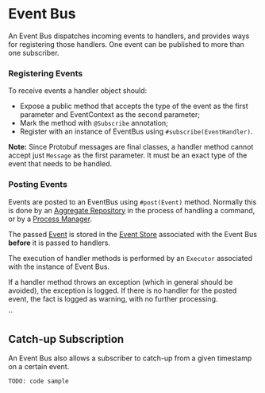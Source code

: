 # Event Bus

An Event Bus dispatches incoming events to handlers, and provides ways for registering those handlers. One event can be published to more than one subscriber.

### Registering Events
To receive events a handler object should:
 * Expose a public method that accepts the type of the event as the first parameter and EventContext as the second parameter;
 * Mark the method with `@Subscribe` annotation;
 * Register with an instance of EventBus using `#subscribe(EventHandler)`.
 
 **Note:** Since Protobuf messages are final classes, a handler method cannot accept just `Message` as the first parameter. It must be an exact type of the event that needs to be handled.
 
### Posting Events
Events are posted to an EventBus using `#post(Event)` method. Normally this is done by an [Aggregate Repository](./repository.md) in the process of handling a command, or by a [Process Manager](./process-manager.md).
 
 The passed [Event](../biz-model/event.md) is stored in the [Event Store](./event-store.md) associated with the Event Bus **before**  it is passed to handlers.
 
The execution of handler methods is performed by an `Executor` associated with the instance of Event Bus.

If a handler method throws an exception (which in general should be avoided), the exception is logged.
If there is no handler for the posted event, the fact is logged as warning, with no further processing.

``
## Catch-up Subscription

An Event Bus also allows a subscriber to catch-up from a given timestamp on a certain event.

`TODO: code sample`